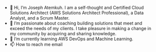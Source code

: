 - 👋  Hi, I’m Joseph Atemkuh. I am a self-thought and Certified Cloud Solutions Architect (AWS Solutions Architect Professional), a Data Analyst, and a Scrum Master. 
- 👀  I’m passionate about coaching building solutions that meet and exceed the needs of my clients. I take pleasure in making a change in my community by acquiring and sharing knowledge. 
- 🌱  I’m currently learning AWS DevOps and Machine Learning.
- 📫  How to reach me email 

<!---
atemkuh/atemkuh is a ✨ special ✨ repository because its `README.md` (this file) appears on your GitHub profile.
You can click the Preview link to take a look at your changes.
--->
